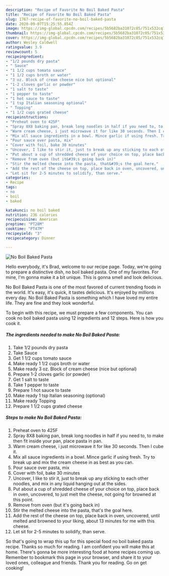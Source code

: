 ```yaml
---
description: "Recipe of Favorite No Boil Baked Pasta"
title: "Recipe of Favorite No Boil Baked Pasta"
slug: 1767-recipe-of-favorite-no-boil-baked-pasta
date: 2020-09-07T15:25:55.854Z
image: https://img-global.cpcdn.com/recipes/5b5682ba31072c05/751x532cq70/no-boil-baked-pasta-recipe-main-photo.jpg
thumbnail: https://img-global.cpcdn.com/recipes/5b5682ba31072c05/751x532cq70/no-boil-baked-pasta-recipe-main-photo.jpg
cover: https://img-global.cpcdn.com/recipes/5b5682ba31072c05/751x532cq70/no-boil-baked-pasta-recipe-main-photo.jpg
author: Wesley Caldwell
ratingvalue: 3.9
reviewcount: 5
recipeingredient:
- "1/2 pounds dry pasta"
- " Sauce"
- "1 1/2 cups tomato sauce"
- "1 1/2 cups broth or water"
- "3 oz. Block of cream cheese nice but optional"
- "1-2 cloves garlic or powder"
- "1 salt to taste"
- "1 pepper to taste"
- "1 hot sauce to taste"
- "1 tsp Italian seasoning optional"
- " Topping"
- "1 1/2 cups grated cheese"
recipeinstructions:
- "Preheat oven to 425F"
- "Spray 8X8 baking pan, break long noodles in half if you need to, to make then fit inside your pan, place pasta in pan."
- "Warm cream cheese, i just microwave it for like 30 seconds. Then I cube it."
- "Mix all sauce ingredients in a bowl. Mince garlic if using fresh. Try to break up and mix the cream cheese in as best as you can."
- "Pour sauce over pasta, mix"
- "Cover with foil, bake 30 minutes"
- "Uncover, I like to stir it, just to break up any sticking to each other noodles, and mix in any liquid hanging out at the sides."
- "Put about a cup of shredded cheese of your choice on top, place back in oven, uncovered, to just melt the cheese, not going for browned at this point."
- "Remove from oven (but it&#39;s going back in)"
- "Stir the melted cheese into the pasta, that&#39;s the goal here."
- "Add the rest of the cheese on top, place back in oven, uncovered, until melted and browned to your liking, about 13 minutes for me with this cheese."
- "Let sit for 2-5 minutes to solidify, than serve."
categories:
- Recipe
tags:
- no
- boil
- baked

katakunci: no boil baked 
nutrition: 236 calories
recipecuisine: American
preptime: "PT28M"
cooktime: "PT47M"
recipeyield: "3"
recipecategory: Dinner

---
```



![No Boil Baked Pasta](https://img-global.cpcdn.com/recipes/5b5682ba31072c05/751x532cq70/no-boil-baked-pasta-recipe-main-photo.jpg)

Hello everybody, it's Brad, welcome to our recipe page. Today, we're going to prepare a distinctive dish, no boil baked pasta. One of my favorites. For mine, I'm gonna make it a bit unique. This is gonna smell and look delicious.

No Boil Baked Pasta is one of the most favored of current trending foods in the world. It's easy, it's quick, it tastes delicious. It's enjoyed by millions every day. No Boil Baked Pasta is something which I have loved my entire life. They are fine and they look wonderful.




To begin with this recipe, we must prepare a few components. You can cook no boil baked pasta using 12 ingredients and 12 steps. Here is how you cook it.

<!--inarticleads1-->

##### The ingredients needed to make No Boil Baked Pasta:

1. Take 1/2 pounds dry pasta
1. Take  Sauce
1. Get 1 1/2 cups tomato sauce
1. Make ready 1 1/2 cups broth or water
1. Make ready 3 oz. Block of cream cheese (nice but optional)
1. Prepare 1-2 cloves garlic (or powder)
1. Get 1 salt to taste
1. Take 1 pepper to taste
1. Prepare 1 hot sauce to taste
1. Make ready 1 tsp Italian seasoning (optional)
1. Make ready  Topping
1. Prepare 1 1/2 cups grated cheese




<!--inarticleads2-->

##### Steps to make No Boil Baked Pasta:

1. Preheat oven to 425F
1. Spray 8X8 baking pan, break long noodles in half if you need to, to make then fit inside your pan, place pasta in pan.
1. Warm cream cheese, i just microwave it for like 30 seconds. Then I cube it.
1. Mix all sauce ingredients in a bowl. Mince garlic if using fresh. Try to break up and mix the cream cheese in as best as you can.
1. Pour sauce over pasta, mix
1. Cover with foil, bake 30 minutes
1. Uncover, I like to stir it, just to break up any sticking to each other noodles, and mix in any liquid hanging out at the sides.
1. Put about a cup of shredded cheese of your choice on top, place back in oven, uncovered, to just melt the cheese, not going for browned at this point.
1. Remove from oven (but it&#39;s going back in)
1. Stir the melted cheese into the pasta, that&#39;s the goal here.
1. Add the rest of the cheese on top, place back in oven, uncovered, until melted and browned to your liking, about 13 minutes for me with this cheese.
1. Let sit for 2-5 minutes to solidify, than serve.




So that's going to wrap this up for this special food no boil baked pasta recipe. Thanks so much for reading. I am confident you will make this at home. There's gonna be more interesting food at home recipes coming up. Remember to bookmark this page in your browser, and share it to your loved ones, colleague and friends. Thank you for reading. Go on get cooking!
